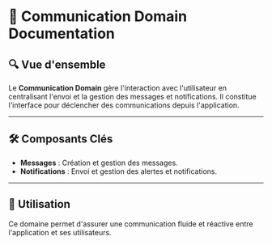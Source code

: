 # 📣 Communication Domain Documentation

## 🔍 Vue d'ensemble
Le **Communication Domain** gère l'interaction avec l'utilisateur en centralisant l'envoi et la gestion des messages et notifications. Il constitue l'interface pour déclencher des communications depuis l'application.

---

## 🛠️ Composants Clés
- **Messages** : Création et gestion des messages.
- **Notifications** : Envoi et gestion des alertes et notifications.

---

## 🚀 Utilisation
Ce domaine permet d'assurer une communication fluide et réactive entre l'application et ses utilisateurs.
